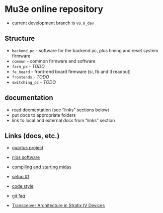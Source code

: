 # Mu3e online repository

- current development branch is `v0.8_dev`

## Structure

- `backend_pc` - software for the backend pc, plus timing and reset system firmware
- `common` - common firmware and software
- `farm_px` - _TODO_
- `fe_board` - front-end board firmware (si, fb and tl readout)
- `frontends` - _TODO_
- `switching_pc` - _TODO_

## documentation

- read docmentation (see "links" sections below)
- put docs to appropriate folders
- link to local and external docs from "links" section

## Links (docs, etc.)

- [quartus project](docs/quartus.md)
- [nios software](docs/nios.md)
- [compiling and starting midas](docs/midas.md)
- [setup #1](docs/setup1.md)
- [code style](docs/style.md)
- [git faq](docs/git.md)

- [Transceiver Architecture in Stratix IV Devices](https://www.intel.com/content/dam/www/programmable/us/en/pdfs/literature/hb/stratix-iv/stx4_siv52001.pdf)
